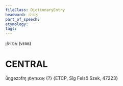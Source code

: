 ```yaml
---
fileClass: DictionaryEntry
headword: אָנזויפֿן
part_of_speech: 
etymology: 
tags: 
---
```

אָנזויפֿן
(ᴠᴇʀʙ)

CENTRAL
========

ṹŋgəzɔfɱ אָנגעזאָפֿן {?} {ETCP, Sîg Felső Szek, 47223}